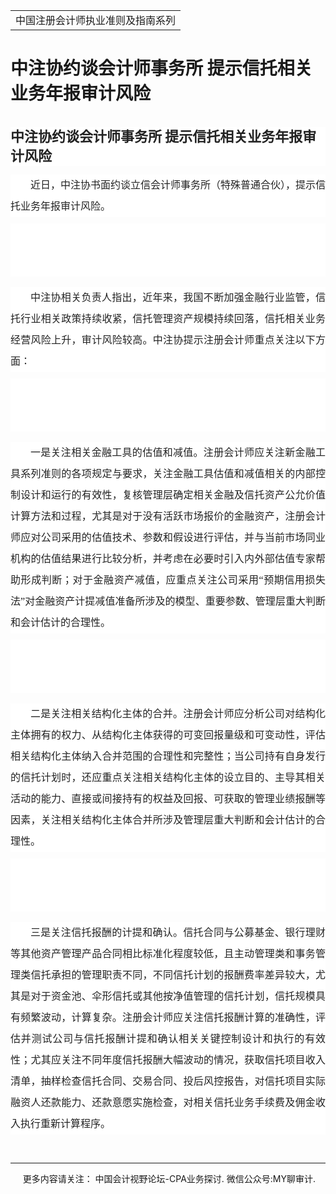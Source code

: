 ﻿<!DOCTYPE HTML PUBLIC "-//W3C//DTD HTML 4.0 Transitional//EN">
<HTML><HEAD><TITLE>中注协约谈会计师事务所 提示信托相关业务年报审计风险</TITLE>
<META content="text/html; charset=gb2312" http-equiv=Content-Type>
<META name=GENERATOR content="MSHTML 11.00.10570.1001"><LINK rel=stylesheet 
href="_template.css"></HEAD>
<BODY>
<DIV id=nsbanner>
<DIV id=bannerrow1>
<TABLE class=bannerparthead>
  <TBODY>
  <TR id=hdr>
    <TD class=runninghead noWrap>中国注册会计师执业准则及指南系列</TD></TR></TBODY></TABLE></DIV>
<DIV id=titlerow>
<H1 class=dtH1>中注协约谈会计师事务所 提示信托相关业务年报审计风险 </H1></DIV></DIV>
<DIV id=nstext><BR>
<H1 id=activity-name class="rich_media_title " 
style='FONT-SIZE: 22px; FONT-FAMILY: -apple-system, BlinkMacSystemFont, "Helvetica Neue", "PingFang SC", "Hiragino Sans GB", "Microsoft YaHei UI", "Microsoft YaHei", Arial, sans-serif; WHITE-SPACE: normal; WORD-SPACING: 0px; TEXT-TRANSFORM: none; FONT-WEIGHT: 700; COLOR: rgb(34,34,34); OUTLINE-WIDTH: 0px; PADDING-BOTTOM: 0px; FONT-STYLE: normal; PADDING-TOP: 0px; OUTLINE-STYLE: none; PADDING-LEFT: 0px; ORPHANS: 2; WIDOWS: 2; MARGIN: 0px 0px 14px; LETTER-SPACING: 0px; OUTLINE-COLOR: invert; LINE-HEIGHT: 1.4; PADDING-RIGHT: 0px; BACKGROUND-COLOR: rgb(255,255,255); TEXT-INDENT: 0px; font-variant-ligatures: normal; font-variant-caps: normal; -webkit-text-stroke-width: 0px; text-decoration-style: initial; text-decoration-color: initial'>中注协约谈会计师事务所 
提示信托相关业务年报审计风险</H1>
<P><SECTION 
style='BOX-SIZING: border-box !important; FONT-SIZE: 17px; MAX-WIDTH: 100%; FONT-FAMILY: -apple-system, BlinkMacSystemFont, "Helvetica Neue", "PingFang SC", "Hiragino Sans GB", "Microsoft YaHei UI", "Microsoft YaHei", Arial, sans-serif; WHITE-SPACE: normal; WORD-SPACING: 0px; TEXT-TRANSFORM: none; FONT-WEIGHT: 400; COLOR: rgb(34,34,34); OUTLINE-WIDTH: 0px; PADDING-BOTTOM: 0px; FONT-STYLE: normal; TEXT-ALIGN: justify; PADDING-TOP: 0px; OUTLINE-STYLE: none; PADDING-LEFT: 0px; ORPHANS: 2; WIDOWS: 2; MARGIN: 10px 0px; LETTER-SPACING: 0px; OUTLINE-COLOR: invert; LINE-HEIGHT: 2em; PADDING-RIGHT: 0px; VISIBILITY: visible; BACKGROUND-COLOR: rgb(255,255,255); TEXT-INDENT: 32px; font-variant-ligatures: normal; font-variant-caps: normal; -webkit-text-stroke-width: 0px; text-decoration-style: initial; text-decoration-color: initial; overflow-wrap: break-word'><SPAN 
style="BOX-SIZING: border-box !important; FONT-SIZE: 16px; MAX-WIDTH: 100%; FONT-FAMILY: 微软雅黑; OUTLINE-WIDTH: 0px; PADDING-BOTTOM: 0px; PADDING-TOP: 0px; OUTLINE-STYLE: none; PADDING-LEFT: 0px; MARGIN: 0px; OUTLINE-COLOR: invert; PADDING-RIGHT: 0px; VISIBILITY: visible; overflow-wrap: break-word"><SPAN 
style="BOX-SIZING: border-box !important; MAX-WIDTH: 100%; FONT-FAMILY: 微软雅黑; OUTLINE-WIDTH: 0px; PADDING-BOTTOM: 0px; PADDING-TOP: 0px; OUTLINE-STYLE: none; PADDING-LEFT: 0px; MARGIN: 0px; OUTLINE-COLOR: invert; PADDING-RIGHT: 0px; VISIBILITY: visible; overflow-wrap: break-word">近日，中注协书面约谈立信会计师事务所（特殊普通合伙），提示信托业务年报审计风险。</SPAN></SPAN></SECTION><SECTION 
style='BOX-SIZING: border-box !important; FONT-SIZE: 17px; MAX-WIDTH: 100%; FONT-FAMILY: -apple-system, BlinkMacSystemFont, "Helvetica Neue", "PingFang SC", "Hiragino Sans GB", "Microsoft YaHei UI", "Microsoft YaHei", Arial, sans-serif; WHITE-SPACE: normal; WORD-SPACING: 0px; TEXT-TRANSFORM: none; FONT-WEIGHT: 400; COLOR: rgb(34,34,34); OUTLINE-WIDTH: 0px; PADDING-BOTTOM: 0px; FONT-STYLE: normal; TEXT-ALIGN: justify; PADDING-TOP: 0px; OUTLINE-STYLE: none; PADDING-LEFT: 0px; ORPHANS: 2; WIDOWS: 2; MARGIN: 10px 0px; LETTER-SPACING: 0px; OUTLINE-COLOR: invert; LINE-HEIGHT: 2em; PADDING-RIGHT: 0px; VISIBILITY: visible; BACKGROUND-COLOR: rgb(255,255,255); TEXT-INDENT: 32px; font-variant-ligatures: normal; font-variant-caps: normal; -webkit-text-stroke-width: 0px; text-decoration-style: initial; text-decoration-color: initial; overflow-wrap: break-word'><SPAN 
style="BOX-SIZING: border-box !important; FONT-SIZE: 16px; MAX-WIDTH: 100%; FONT-FAMILY: 微软雅黑; OUTLINE-WIDTH: 0px; PADDING-BOTTOM: 0px; PADDING-TOP: 0px; OUTLINE-STYLE: none; PADDING-LEFT: 0px; MARGIN: 0px; OUTLINE-COLOR: invert; PADDING-RIGHT: 0px; VISIBILITY: visible; overflow-wrap: break-word">&nbsp;</SPAN></P>
<P><SPAN 
style="BOX-SIZING: border-box !important; FONT-SIZE: 16px; MAX-WIDTH: 100%; FONT-FAMILY: 微软雅黑; OUTLINE-WIDTH: 0px; PADDING-BOTTOM: 0px; PADDING-TOP: 0px; OUTLINE-STYLE: none; PADDING-LEFT: 0px; MARGIN: 0px; OUTLINE-COLOR: invert; PADDING-RIGHT: 0px; VISIBILITY: visible; overflow-wrap: break-word"></SPAN>&nbsp;</P>
<P><SPAN 
style="BOX-SIZING: border-box !important; FONT-SIZE: 16px; MAX-WIDTH: 100%; FONT-FAMILY: 微软雅黑; OUTLINE-WIDTH: 0px; PADDING-BOTTOM: 0px; PADDING-TOP: 0px; OUTLINE-STYLE: none; PADDING-LEFT: 0px; MARGIN: 0px; OUTLINE-COLOR: invert; PADDING-RIGHT: 0px; VISIBILITY: visible; overflow-wrap: break-word"></SPAN></SECTION><SECTION 
style='BOX-SIZING: border-box !important; FONT-SIZE: 17px; MAX-WIDTH: 100%; FONT-FAMILY: -apple-system, BlinkMacSystemFont, "Helvetica Neue", "PingFang SC", "Hiragino Sans GB", "Microsoft YaHei UI", "Microsoft YaHei", Arial, sans-serif; WHITE-SPACE: normal; WORD-SPACING: 0px; TEXT-TRANSFORM: none; FONT-WEIGHT: 400; COLOR: rgb(34,34,34); OUTLINE-WIDTH: 0px; PADDING-BOTTOM: 0px; FONT-STYLE: normal; TEXT-ALIGN: justify; PADDING-TOP: 0px; OUTLINE-STYLE: none; PADDING-LEFT: 0px; ORPHANS: 2; WIDOWS: 2; MARGIN: 10px 0px; LETTER-SPACING: 0px; OUTLINE-COLOR: invert; LINE-HEIGHT: 2em; PADDING-RIGHT: 0px; VISIBILITY: visible; BACKGROUND-COLOR: rgb(255,255,255); TEXT-INDENT: 32px; font-variant-ligatures: normal; font-variant-caps: normal; -webkit-text-stroke-width: 0px; text-decoration-style: initial; text-decoration-color: initial; overflow-wrap: break-word'><SPAN 
style="BOX-SIZING: border-box !important; FONT-SIZE: 16px; MAX-WIDTH: 100%; FONT-FAMILY: 微软雅黑; OUTLINE-WIDTH: 0px; PADDING-BOTTOM: 0px; PADDING-TOP: 0px; OUTLINE-STYLE: none; PADDING-LEFT: 0px; MARGIN: 0px; OUTLINE-COLOR: invert; PADDING-RIGHT: 0px; VISIBILITY: visible; overflow-wrap: break-word"><SPAN 
style="BOX-SIZING: border-box !important; MAX-WIDTH: 100%; FONT-FAMILY: 微软雅黑; OUTLINE-WIDTH: 0px; PADDING-BOTTOM: 0px; PADDING-TOP: 0px; OUTLINE-STYLE: none; PADDING-LEFT: 0px; MARGIN: 0px; OUTLINE-COLOR: invert; PADDING-RIGHT: 0px; VISIBILITY: visible; overflow-wrap: break-word">中注协相关负责人指出，近年来，我国不断加强金融行业监管，信托行业相关政策持续收紧，信托管理资产规模持续回落，信托相关业务经营风险上升，审计风险较高。中注协提示注册会计师重点关注以下方面：</SPAN></SPAN></SECTION><SECTION 
style='BOX-SIZING: border-box !important; FONT-SIZE: 17px; MAX-WIDTH: 100%; FONT-FAMILY: -apple-system, BlinkMacSystemFont, "Helvetica Neue", "PingFang SC", "Hiragino Sans GB", "Microsoft YaHei UI", "Microsoft YaHei", Arial, sans-serif; WHITE-SPACE: normal; WORD-SPACING: 0px; TEXT-TRANSFORM: none; FONT-WEIGHT: 400; COLOR: rgb(34,34,34); OUTLINE-WIDTH: 0px; PADDING-BOTTOM: 0px; FONT-STYLE: normal; TEXT-ALIGN: justify; PADDING-TOP: 0px; OUTLINE-STYLE: none; PADDING-LEFT: 0px; ORPHANS: 2; WIDOWS: 2; MARGIN: 10px 0px; LETTER-SPACING: 0px; OUTLINE-COLOR: invert; LINE-HEIGHT: 2em; PADDING-RIGHT: 0px; VISIBILITY: visible; BACKGROUND-COLOR: rgb(255,255,255); TEXT-INDENT: 32px; font-variant-ligatures: normal; font-variant-caps: normal; -webkit-text-stroke-width: 0px; text-decoration-style: initial; text-decoration-color: initial; overflow-wrap: break-word'><SPAN 
style="BOX-SIZING: border-box !important; FONT-SIZE: 16px; MAX-WIDTH: 100%; FONT-FAMILY: 微软雅黑; OUTLINE-WIDTH: 0px; PADDING-BOTTOM: 0px; PADDING-TOP: 0px; OUTLINE-STYLE: none; PADDING-LEFT: 0px; MARGIN: 0px; OUTLINE-COLOR: invert; PADDING-RIGHT: 0px; VISIBILITY: visible; overflow-wrap: break-word">&nbsp;</SPAN></P>
<P><SPAN 
style="BOX-SIZING: border-box !important; FONT-SIZE: 16px; MAX-WIDTH: 100%; FONT-FAMILY: 微软雅黑; OUTLINE-WIDTH: 0px; PADDING-BOTTOM: 0px; PADDING-TOP: 0px; OUTLINE-STYLE: none; PADDING-LEFT: 0px; MARGIN: 0px; OUTLINE-COLOR: invert; PADDING-RIGHT: 0px; VISIBILITY: visible; overflow-wrap: break-word"></SPAN>&nbsp;</P>
<P><SPAN 
style="BOX-SIZING: border-box !important; FONT-SIZE: 16px; MAX-WIDTH: 100%; FONT-FAMILY: 微软雅黑; OUTLINE-WIDTH: 0px; PADDING-BOTTOM: 0px; PADDING-TOP: 0px; OUTLINE-STYLE: none; PADDING-LEFT: 0px; MARGIN: 0px; OUTLINE-COLOR: invert; PADDING-RIGHT: 0px; VISIBILITY: visible; overflow-wrap: break-word"></SPAN></SECTION><SECTION 
style='BOX-SIZING: border-box !important; FONT-SIZE: 17px; MAX-WIDTH: 100%; FONT-FAMILY: -apple-system, BlinkMacSystemFont, "Helvetica Neue", "PingFang SC", "Hiragino Sans GB", "Microsoft YaHei UI", "Microsoft YaHei", Arial, sans-serif; WHITE-SPACE: normal; WORD-SPACING: 0px; TEXT-TRANSFORM: none; FONT-WEIGHT: 400; COLOR: rgb(34,34,34); OUTLINE-WIDTH: 0px; PADDING-BOTTOM: 0px; FONT-STYLE: normal; TEXT-ALIGN: justify; PADDING-TOP: 0px; OUTLINE-STYLE: none; PADDING-LEFT: 0px; ORPHANS: 2; WIDOWS: 2; MARGIN: 10px 0px; LETTER-SPACING: 0px; OUTLINE-COLOR: invert; LINE-HEIGHT: 2em; PADDING-RIGHT: 0px; BACKGROUND-COLOR: rgb(255,255,255); TEXT-INDENT: 32px; font-variant-ligatures: normal; font-variant-caps: normal; -webkit-text-stroke-width: 0px; text-decoration-style: initial; text-decoration-color: initial; overflow-wrap: break-word'><SPAN 
style="BOX-SIZING: border-box !important; FONT-SIZE: 16px; MAX-WIDTH: 100%; FONT-FAMILY: 微软雅黑; OUTLINE-WIDTH: 0px; PADDING-BOTTOM: 0px; PADDING-TOP: 0px; OUTLINE-STYLE: none; PADDING-LEFT: 0px; MARGIN: 0px; OUTLINE-COLOR: invert; PADDING-RIGHT: 0px; overflow-wrap: break-word"><SPAN 
style="BOX-SIZING: border-box !important; MAX-WIDTH: 100%; FONT-FAMILY: 微软雅黑; OUTLINE-WIDTH: 0px; PADDING-BOTTOM: 0px; PADDING-TOP: 0px; OUTLINE-STYLE: none; PADDING-LEFT: 0px; MARGIN: 0px; OUTLINE-COLOR: invert; PADDING-RIGHT: 0px; overflow-wrap: break-word">一是关注相关金融工具的估值和减值。注册会计师应关注新金融工具系列准则的各项规定与要求，关注金融工具估值和减值相关的内部控制设计和运行的有效性，复核管理层确定相关金融及信托资产公允价值计算方法和过程，尤其是对于没有活跃市场报价的金融资产，注册会计师应对公司采用的估值技术、参数和假设进行评估，并与当前市场同业机构的估值结果进行比较分析，并考虑在必要时引入内外部估值专家帮助形成判断；对于金融资产减值，应重点关注公司采用</SPAN>“预期信用损失法”对金融资产计提减值准备所涉及的模型、重要参数、管理层重大判断和会计估计的合理性。</SPAN></SECTION><SECTION 
style='BOX-SIZING: border-box !important; FONT-SIZE: 17px; MAX-WIDTH: 100%; FONT-FAMILY: -apple-system, BlinkMacSystemFont, "Helvetica Neue", "PingFang SC", "Hiragino Sans GB", "Microsoft YaHei UI", "Microsoft YaHei", Arial, sans-serif; WHITE-SPACE: normal; WORD-SPACING: 0px; TEXT-TRANSFORM: none; FONT-WEIGHT: 400; COLOR: rgb(34,34,34); OUTLINE-WIDTH: 0px; PADDING-BOTTOM: 0px; FONT-STYLE: normal; TEXT-ALIGN: justify; PADDING-TOP: 0px; OUTLINE-STYLE: none; PADDING-LEFT: 0px; ORPHANS: 2; WIDOWS: 2; MARGIN: 10px 0px; LETTER-SPACING: 0px; OUTLINE-COLOR: invert; LINE-HEIGHT: 2em; PADDING-RIGHT: 0px; BACKGROUND-COLOR: rgb(255,255,255); TEXT-INDENT: 32px; font-variant-ligatures: normal; font-variant-caps: normal; -webkit-text-stroke-width: 0px; text-decoration-style: initial; text-decoration-color: initial; overflow-wrap: break-word'><SPAN 
style="BOX-SIZING: border-box !important; FONT-SIZE: 16px; MAX-WIDTH: 100%; FONT-FAMILY: 微软雅黑; OUTLINE-WIDTH: 0px; PADDING-BOTTOM: 0px; PADDING-TOP: 0px; OUTLINE-STYLE: none; PADDING-LEFT: 0px; MARGIN: 0px; OUTLINE-COLOR: invert; PADDING-RIGHT: 0px; overflow-wrap: break-word">&nbsp;</SPAN></P>
<P><SPAN 
style="BOX-SIZING: border-box !important; FONT-SIZE: 16px; MAX-WIDTH: 100%; FONT-FAMILY: 微软雅黑; OUTLINE-WIDTH: 0px; PADDING-BOTTOM: 0px; PADDING-TOP: 0px; OUTLINE-STYLE: none; PADDING-LEFT: 0px; MARGIN: 0px; OUTLINE-COLOR: invert; PADDING-RIGHT: 0px; overflow-wrap: break-word"></SPAN>&nbsp;</P>
<P><SPAN 
style="BOX-SIZING: border-box !important; FONT-SIZE: 16px; MAX-WIDTH: 100%; FONT-FAMILY: 微软雅黑; OUTLINE-WIDTH: 0px; PADDING-BOTTOM: 0px; PADDING-TOP: 0px; OUTLINE-STYLE: none; PADDING-LEFT: 0px; MARGIN: 0px; OUTLINE-COLOR: invert; PADDING-RIGHT: 0px; overflow-wrap: break-word"></SPAN></SECTION><SECTION 
style='BOX-SIZING: border-box !important; FONT-SIZE: 17px; MAX-WIDTH: 100%; FONT-FAMILY: -apple-system, BlinkMacSystemFont, "Helvetica Neue", "PingFang SC", "Hiragino Sans GB", "Microsoft YaHei UI", "Microsoft YaHei", Arial, sans-serif; WHITE-SPACE: normal; WORD-SPACING: 0px; TEXT-TRANSFORM: none; FONT-WEIGHT: 400; COLOR: rgb(34,34,34); OUTLINE-WIDTH: 0px; PADDING-BOTTOM: 0px; FONT-STYLE: normal; TEXT-ALIGN: justify; PADDING-TOP: 0px; OUTLINE-STYLE: none; PADDING-LEFT: 0px; ORPHANS: 2; WIDOWS: 2; MARGIN: 10px 0px; LETTER-SPACING: 0px; OUTLINE-COLOR: invert; LINE-HEIGHT: 2em; PADDING-RIGHT: 0px; BACKGROUND-COLOR: rgb(255,255,255); TEXT-INDENT: 32px; font-variant-ligatures: normal; font-variant-caps: normal; -webkit-text-stroke-width: 0px; text-decoration-style: initial; text-decoration-color: initial; overflow-wrap: break-word'><SPAN 
style="BOX-SIZING: border-box !important; FONT-SIZE: 16px; MAX-WIDTH: 100%; FONT-FAMILY: 微软雅黑; OUTLINE-WIDTH: 0px; PADDING-BOTTOM: 0px; PADDING-TOP: 0px; OUTLINE-STYLE: none; PADDING-LEFT: 0px; MARGIN: 0px; OUTLINE-COLOR: invert; PADDING-RIGHT: 0px; overflow-wrap: break-word"><SPAN 
style="BOX-SIZING: border-box !important; MAX-WIDTH: 100%; FONT-FAMILY: 微软雅黑; OUTLINE-WIDTH: 0px; PADDING-BOTTOM: 0px; PADDING-TOP: 0px; OUTLINE-STYLE: none; PADDING-LEFT: 0px; MARGIN: 0px; OUTLINE-COLOR: invert; PADDING-RIGHT: 0px; overflow-wrap: break-word">二是关注相关结构化主体的合并。注册会计师应分析公司对结构化主体拥有的权力、从结构化主体获得的可变回报量级和可变动性，评估相关结构化主体纳入合并范围的合理性和完整性；当公司持有自身发行的信托计划时，还应重点关注相关结构化主体的设立目的、主导其相关活动的能力、直接或间接持有的权益及回报、可获取的管理业绩报酬等因素，关注相关结构化主体合并所涉及管理层重大判断和会计估计的合理性。</SPAN></SPAN></SECTION><SECTION 
style='BOX-SIZING: border-box !important; FONT-SIZE: 17px; MAX-WIDTH: 100%; FONT-FAMILY: -apple-system, BlinkMacSystemFont, "Helvetica Neue", "PingFang SC", "Hiragino Sans GB", "Microsoft YaHei UI", "Microsoft YaHei", Arial, sans-serif; WHITE-SPACE: normal; WORD-SPACING: 0px; TEXT-TRANSFORM: none; FONT-WEIGHT: 400; COLOR: rgb(34,34,34); OUTLINE-WIDTH: 0px; PADDING-BOTTOM: 0px; FONT-STYLE: normal; TEXT-ALIGN: justify; PADDING-TOP: 0px; OUTLINE-STYLE: none; PADDING-LEFT: 0px; ORPHANS: 2; WIDOWS: 2; MARGIN: 10px 0px; LETTER-SPACING: 0px; OUTLINE-COLOR: invert; LINE-HEIGHT: 2em; PADDING-RIGHT: 0px; BACKGROUND-COLOR: rgb(255,255,255); TEXT-INDENT: 32px; font-variant-ligatures: normal; font-variant-caps: normal; -webkit-text-stroke-width: 0px; text-decoration-style: initial; text-decoration-color: initial; overflow-wrap: break-word'><SPAN 
style="BOX-SIZING: border-box !important; FONT-SIZE: 16px; MAX-WIDTH: 100%; FONT-FAMILY: 微软雅黑; OUTLINE-WIDTH: 0px; PADDING-BOTTOM: 0px; PADDING-TOP: 0px; OUTLINE-STYLE: none; PADDING-LEFT: 0px; MARGIN: 0px; OUTLINE-COLOR: invert; PADDING-RIGHT: 0px; overflow-wrap: break-word">&nbsp;</SPAN></P>
<P><SPAN 
style="BOX-SIZING: border-box !important; FONT-SIZE: 16px; MAX-WIDTH: 100%; FONT-FAMILY: 微软雅黑; OUTLINE-WIDTH: 0px; PADDING-BOTTOM: 0px; PADDING-TOP: 0px; OUTLINE-STYLE: none; PADDING-LEFT: 0px; MARGIN: 0px; OUTLINE-COLOR: invert; PADDING-RIGHT: 0px; overflow-wrap: break-word"></SPAN>&nbsp;</P>
<P><SPAN 
style="BOX-SIZING: border-box !important; FONT-SIZE: 16px; MAX-WIDTH: 100%; FONT-FAMILY: 微软雅黑; OUTLINE-WIDTH: 0px; PADDING-BOTTOM: 0px; PADDING-TOP: 0px; OUTLINE-STYLE: none; PADDING-LEFT: 0px; MARGIN: 0px; OUTLINE-COLOR: invert; PADDING-RIGHT: 0px; overflow-wrap: break-word"></SPAN></SECTION><SECTION 
style='BOX-SIZING: border-box !important; FONT-SIZE: 17px; MAX-WIDTH: 100%; FONT-FAMILY: -apple-system, BlinkMacSystemFont, "Helvetica Neue", "PingFang SC", "Hiragino Sans GB", "Microsoft YaHei UI", "Microsoft YaHei", Arial, sans-serif; WHITE-SPACE: normal; WORD-SPACING: 0px; TEXT-TRANSFORM: none; FONT-WEIGHT: 400; COLOR: rgb(34,34,34); OUTLINE-WIDTH: 0px; PADDING-BOTTOM: 0px; FONT-STYLE: normal; TEXT-ALIGN: justify; PADDING-TOP: 0px; OUTLINE-STYLE: none; PADDING-LEFT: 0px; ORPHANS: 2; WIDOWS: 2; MARGIN: 10px 0px; LETTER-SPACING: 0px; OUTLINE-COLOR: invert; LINE-HEIGHT: 2em; PADDING-RIGHT: 0px; BACKGROUND-COLOR: rgb(255,255,255); TEXT-INDENT: 32px; font-variant-ligatures: normal; font-variant-caps: normal; -webkit-text-stroke-width: 0px; text-decoration-style: initial; text-decoration-color: initial; overflow-wrap: break-word'><SPAN 
style="BOX-SIZING: border-box !important; FONT-SIZE: 16px; MAX-WIDTH: 100%; FONT-FAMILY: 微软雅黑; OUTLINE-WIDTH: 0px; PADDING-BOTTOM: 0px; PADDING-TOP: 0px; OUTLINE-STYLE: none; PADDING-LEFT: 0px; MARGIN: 0px; OUTLINE-COLOR: invert; PADDING-RIGHT: 0px; overflow-wrap: break-word"><SPAN 
style="BOX-SIZING: border-box !important; MAX-WIDTH: 100%; FONT-FAMILY: 微软雅黑; OUTLINE-WIDTH: 0px; PADDING-BOTTOM: 0px; PADDING-TOP: 0px; OUTLINE-STYLE: none; PADDING-LEFT: 0px; MARGIN: 0px; OUTLINE-COLOR: invert; PADDING-RIGHT: 0px; overflow-wrap: break-word">三是关注信托报酬的计提和确认。信托合同与公募基金、银行理财等其他资产管理产品合同相比标准化程度较低，且主动管理类和事务管理类信托承担的管理职责不同，不同信托计划的报酬费率差异较大，尤其是对于资金池、伞形信托或其他按净值管理的信托计划，信托规模具有频繁波动，计算复杂。注册会计师应关注信托报酬计算的准确性，评估并测试公司与信托报酬计提和确认相关关键控制设计和执行的有效性；尤其应关注不同年度信托报酬大幅波动的情况，获取信托项目收入清单，抽样检查信托合同、交易合同、投后风控报告，对信托项目实际融资人还款能力、还款意愿实施检查，对相关信托业务手续费及佣金收入执行重新计算程序。</SPAN></SPAN></SECTION></P>
<P>&nbsp;</P>
<P>
<HR>

<P></P></DIV>
<DIV class=footer>
<P>&nbsp;&nbsp;&nbsp;&nbsp;&nbsp;更多内容请关注： 中国会计视野论坛-CPA业务探讨. 微信公众号:MY聊审计. 
</P></DIV></BODY></HTML>
